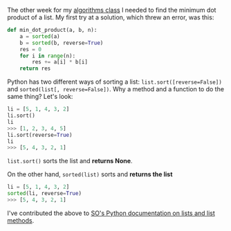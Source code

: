 <!--
.. title: The difference between list.sort and sorted(list) in Python 3
.. slug: the-difference-between-listsort-and-sortedlist-in-python-3
.. date: 2016-07-20 21:08:50 UTC-07:00
.. tags:
.. category: Python
.. link:
.. description: Why does python have a li.sort() method and a sorted(li) function? They have different uses.
.. type: text
-->

The other week for my [algorithms class](http://coursera.org/learn/algorithmic-toolbox/) I needed to find the minimum dot product of a list. My first try at a solution, which threw an error, was this:

```python
def min_dot_product(a, b, n):
    a = sorted(a)
    b = sorted(b, reverse=True)
    res = 0
    for i in range(n):
        res += a[i] * b[i]
    return res
```

Python has two different ways of sorting a list: `list.sort([reverse=False])` and `sorted(list[, reverse=False])`. Why a method and a function to do the same thing? Let's look:

```python
li = [5, 1, 4, 3, 2]
li.sort()
li
>>> [1, 2, 3, 4, 5]
li.sort(reverse=True)
li
>>> [5, 4, 3, 2, 1]
```
`list.sort()` sorts the list and **returns None**.

On the other hand, `sorted(list)` sorts and **returns the list**

```python
li = [5, 1, 4, 3, 2]
sorted(li, reverse=True)
>>> [5, 4, 3, 2, 1]
```

I've contributed the above to [SO's Python documentation on lists and list methods](http://stackoverflow.com/documentation/python/209/list/2035/list-methods-and-supported-operators#t=201607281859094153184).
